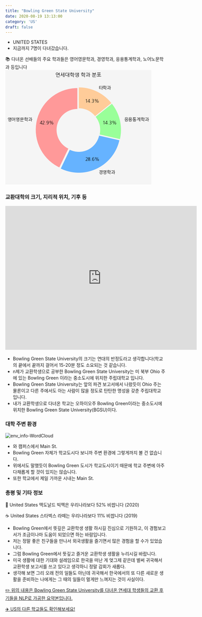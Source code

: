 ```yaml
---
title: "Bowling Green State University"
date: 2020-08-19 13:13:00
category: 'US'
draft: false
---
```



* UNITED STATES
* 지금까지 7명이 다녀갔습니다. 

📚 다녀온 선배들의 주요 학과들은 영어영문학과, 경영학과, 응용통계학과, 노어노문학과 등입니다
![department-info](../plots/US000015.png)
### 교환대학의 크기, 지리적 위치, 기후 등
<iframe
width="600"
height="450"
frameborder="0" style="border:0"
src="https://www.google.com/maps/embed/v1/place?key=AIzaSyC9e1AME-pVmWC4hBpFdu5S4dKzyepa3HQ&q=Bowling+Green+State+University&center=41.3797788,-83.6300826&zoom=14" allowfullscreen>
</iframe>

* Bowling Green State University의 크기는 연대의 반정도라고 생각합니다(학교의 끝에서 끝까지 걸어서 15-20분 정도 소요되는 것 같습니다.
* n제가 교환학생으로 공부한 Bowling Green State University는 미 북부 Ohio 주에 있는 Bowling Green 이라는 중소도시에 위치한 주립대학교 입니다.
* Bowling Green State University는 앞의 파견 보고서에서 나왔듯이 Ohio 주는 물론이고 다른 주에서도 아는 사람이 많을 정도로 탄탄한 명성을 갖춘 주립대학교 입니다.
* 내가 교환학생으로 다녀온 학교는 오하이오주 Bowling Green이라는 중소도시에 위치한 Bowling Green State University(BGSU)이다.


### 대학 주변 환경

![env_info-WordCloud](../univ_wordclouds_okt/env_info/US000015_env_info_okt.png)

* 와 캠퍼스에서 Main St.
* Bowling Green 자체가 학교도시다 보니까 주변 환경에 그렇게까지 볼 건 없습니다.
* 위에서도 말했듯이 Bowling Green 도시가 학교도시이기 때문에 학교 주변에 아주 다채롭게 할 것이 있지는 않습니다.
* 또한 학교에서 제일 가까운 시내는 Main St.


### 총평 및 기타 정보 
🍔 United States 맥도날드 빅맥은 우리나라보다 52% 비쌉니다 (2020)

☕️ United States 스타벅스 라떼는 우리나라보다 11% 비쌉니다 (2019)
* Bowling Green에서 뜻깊은 교환학생 생활 하시길 진심으로 기원하고, 이 경험보고서가 조금이나마 도움이 되었으면 하는 바람입니다.
* 저는 정말 좋은 친구들을 만나서 외국생활을 즐기면서 많은 경험을 할 수가 있었습니다.
* 그럼 Bowling Green에서 뜻깊고 즐거운 교환학생 생활을 누리시길 바랍니다.
* 미국 생활에 대한 기대와 설레임으로 한국을 떠난 게 엊그제 같은데 벌써 귀국해서 교환학생 보고서를 쓰고 있다고 생각하니 정말 감회가 새롭다.
* 생각해 보면 그리 오래 전의 일들도 아닌데 귀국해서 한국에서의 또 다른 새로운 생활을 준비하는 나에게는 그 때의 일들이 멀게만 느껴지는 것이 사실이다.


[✏️ 위의 내용은 Bowling Green State University를 다녀온 연세대 학생들의 교환 후기들을 NLP로 가공한 요약본입니다.](http://oia.yonsei.ac.kr/partner/expReport.asp?ucode=US000015&bgbn=A)

[✈️ US의 다른 학교들도 확인해보세요!](https://yonsei-exchange.netlify.app/?category=US)
